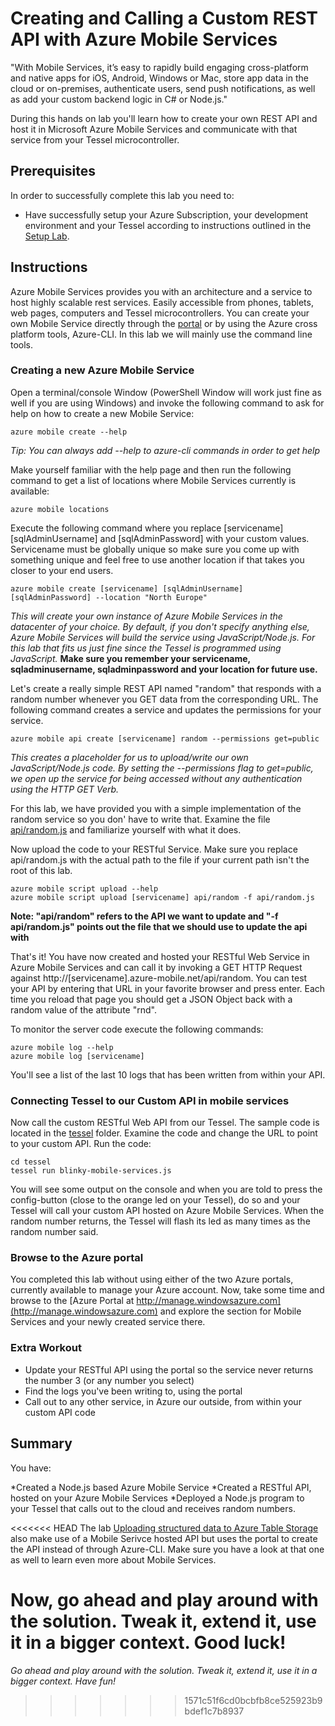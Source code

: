 Creating and Calling a Custom REST API with Azure Mobile Services
=================================================================

"With Mobile Services, it’s easy to rapidly build engaging cross-platform and native apps for iOS, Android, Windows or Mac, store app data in the cloud or on-premises, authenticate users, send push notifications, as well as add your custom backend logic in C# or Node.js."

During this hands on lab you'll learn how to create your own REST API and host it in Microsoft Azure Mobile Services and communicate with that service from your Tessel microcontroller.

Prerequisites
-------------
In order to successfully complete this lab you need to:

* Have successfully setup your Azure Subscription, your development environment and your Tessel according to instructions outlined in the [Setup Lab](../_setup).

Instructions
------------

Azure Mobile Services provides you with an architecture and a service to host highly scalable rest services. Easily accessible from phones, tablets, web pages, computers and Tessel microcontrollers. You can create your own Mobile Service directly through the [portal](http://manage.windowsazure.com) or by using the Azure cross platform tools, Azure-CLI. In this lab we will mainly use the command line tools.

### Creating a new Azure Mobile Service

Open a terminal/console Window (PowerShell Window will work just fine as well if you are using Windows) and invoke the following command to ask for help on how to create a new Mobile Service:

	azure mobile create --help

_Tip: You can always add --help to azure-cli commands in order to get help_

Make yourself familiar with the help page and then run the following command to get a list of locations where Mobile Services currently is available:

	azure mobile locations

Execute the following command where you replace [servicename] [sqlAdminUsername] and [sqlAdminPassword] with your custom values. Servicename must be globally unique so make sure you come up with something unique and feel free to use another location if that takes you closer to your end users.

	azure mobile create [servicename] [sqlAdminUsername] [sqlAdminPassword] --location "North Europe"

_This will create your own instance of Azure Mobile Services in the datacenter of your choice. By default, if you don't specify anything else, Azure Mobile Services will build the service using JavaScript/Node.js. For this lab that fits us just fine since the Tessel is programmed using JavaScript._ __Make sure you remember your servicename, sqladminusername, sqladminpassword and your location for future use.__

Let's create a really simple REST API named "random" that responds with a random number whenever you GET data from the corresponding URL. The following command creates a service and updates the permissions for your service.

	azure mobile api create [servicename] random --permissions get=public

_This creates a placeholder for us to upload/write our own JavaScript/Node.js code. By setting the --permissions flag to get=public, we open up the service for being accessed without any authentication using the HTTP GET Verb._

For this lab, we have provided you with a simple implementation of the random service so you don' have to write that. Examine the file [api/random.js](api/random.js) and familiarize yourself with what it does.

Now upload the code to your RESTful Service. Make sure you replace api/random.js with the actual path to the file if your current path isn't the root of this lab. 

	azure mobile script upload --help
	azure mobile script upload [servicename] api/random -f api/random.js

**Note: "api/random" refers to the API we want to update and "-f api/random.js" points out the file that we should use to update the api with**

That's it! You have now created and hosted your RESTful Web Service in Azure Mobile Services and can call it by invoking a GET HTTP Request against http://[servicename].azure-mobile.net/api/random. You can test your API by entering that URL in your favorite browser and press enter. Each time you reload that page you should get a JSON Object back with a random value of the attribute "rnd". 

To monitor the server code execute the following commands:

	azure mobile log --help
	azure mobile log [servicename]

You'll see a list of the last 10 logs that has been written from within your API.

### Connecting Tessel to our Custom API in mobile services

Now call the custom RESTful Web API from our Tessel. The sample code is located in the [tessel](tessel) folder. Examine the code and change the URL to point to your custom API. Run the code:

	cd tessel
	tessel run blinky-mobile-services.js

You will see some output on the console and when you are told to press the config-button (close to the orange led on your Tessel), do so and your Tessel will call your custom API hosted on Azure Mobile Services. When the random number returns, the Tessel will flash its led as many times as the random number said.

### Browse to the Azure portal

You completed this lab without using either of the two Azure portals, currently available to manage your Azure account. Now, take some time and browse to the [Azure Portal at http://manage.windowsazure.com](http://manage.windowsazure.com) and explore the section for Mobile Services and your newly created service there.

### Extra Workout

* Update your RESTful API using the portal so the service never returns the number 3 (or any number you select)
* Find the logs you've been writing to, using the portal
* Call out to any other service, in Azure our outside, from within your custom API code

Summary
-------
You have: 

*Created a Node.js based Azure Mobile Service
*Created a RESTful API, hosted on your Azure Mobile Services
*Deployed a Node.js program to your Tessel that calls out to the cloud and receives random numbers.

<<<<<<< HEAD
The lab [Uploading structured data to Azure Table Storage](../table-storage/) also make use of a Mobile Serivce hosted API but uses the portal to create the API instead of through Azure-CLI. Make sure you have a look at that one as well to learn even more about Mobile Services.

Now, go ahead and play around with the solution. Tweak it, extend it, use it in a bigger context. Good luck!
=======
_Go ahead and play around with the solution. Tweak it, extend it, use it in a bigger context. Have fun!_
>>>>>>> 1571c51f6cd0bcbfb8ce525923b9bdef1c7b8937
